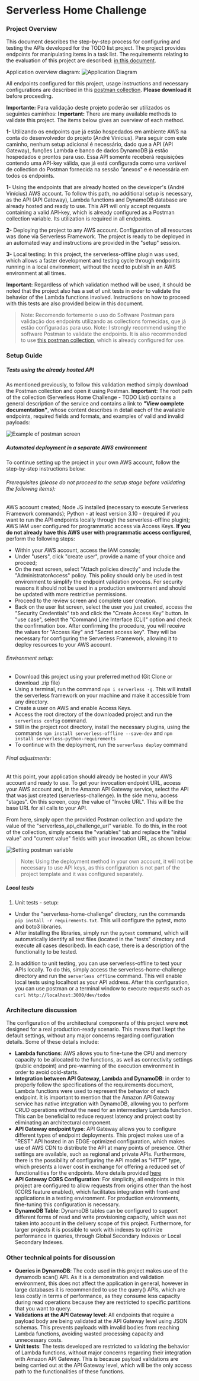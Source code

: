 # Serverless Home Challenge
### Project Overview


This document describes the step-by-step process for configuring and testing the APIs developed for the TODO list project. The project provides endpoints for manipulating items in a task list. The requirements relating to the evaluation of this project are described: [in this document](./serverless-home-challenge.pdf).

Application overview diagram:
![Application Diagram](./serverless-challenge.drawio.png)

All endpoints configured for this project, usage instructions and necessary configurations are described in this [postman collection](./serverless-home-challenge.pdf). **Please download it** before proceeding.

**Importante:** Para validação deste projeto poderão ser utilizados os seguintes caminhos:
**Important:** There are many available methods to validate this project. The items below gives an overview of each method.

**1-** Utilizando os endpoints que já estão hospedados em ambiente AWS na conta do desenvolvedor do projeto (André Vinícius). Para seguir com este caminho, nenhum setup adicional é necessário, dado que a API (API Gateway), funções Lambda e banco de dados DynamoDB já estão hospedados e prontos para uso. Essa API somente receberá requisições contendo uma API-key válida, que já está configurada como uma variável de collection do Postman fornecida na sessão "anexos" e é necessária em todos os endpoints. 

**1-** Using the endpoints that are already hosted on the developer's (André Vinícius) AWS account. To follow this path, no additional setup is necessary, as the API (API Gateway), Lambda functions and DynamoDB database are already hosted and ready to use. This API will only accept requests containing a valid API-key, which is already configured as a Postman collection variable. Its utilization is required in all endpoints.

**2-** Deploying the project to any AWS account. Configuration of all resources was done via Serverless Framework. The project is ready to be deployed in an automated way and instructions are provided in the "setup" session.


**3-** Local testing: In this project, the serverless-offline plugin was used, which allows a faster development and testing cycle through endpoints running in a local environment, without the need to publish in an AWS environment at all times.

**Important:** Regardless of which validation method will be used, it should be noted that the project also has a set of unit tests in order to validate the behavior of the Lambda functions involved. Instructions on how to proceed with this tests are also provided below in this document.

> Note: Recomendo fortemente o uso do Software Postman para validação dos endpoints utilizando as collections fornecidas, que já estão configuradas para uso.
> Note: I strongly recommend using the software Postman to validate the endpoints. It is also recommended to use [this postman collection](./serverless-home-challenge.pdf), which is already configured for use.

### Setup Guide
##### Tests using the already hosted API
As mentioned previously, to follow this validation method simply download the Postman collection and open it using Postman.
**Important:** The root path of the collection (Serverless Home Challenge - TODO List) contains a general description of the service and contains a link to **"View complete documentation"**, whose content describes in detail each of the available endpoints, required fields and formats, and examples of valid and invalid payloads:

![Example of postman screen](./postman_variable_setup.png)
##### Automated deployment in a separate AWS environment
To continue setting up the project in your own AWS account, follow the step-by-step instructions below:

###### Prerequisites (please do not proceed to the setup stage before validating the following items):
AWS account created;
Node JS installed (necessary to execute Serverless Framework commands);
Python - at least version 3.10 - (required if you want to run the API endpoints locally through the serverless-offline plugin);
AWS IAM user configured for programmatic access via Access Keys. **If you do not already have this AWS user with programmatic access configured**, perform the following steps:
 - Within your AWS account, access the IAM console;
 - Under "users", click "create user", provide a name of your choice and proceed;
 - On the next screen, select "Attach policies directly" and include the "AdministratorAccess" policy. This policy should only be used in test environment to simplify the endpoint validation process. For security reasons it should not be used in a production environment and should be updated with more restrictive permissions.
 - Proceed to the review screen and complete user creation.
 - Back on the user list screen, select the user you just created, access the "Security Credentials" tab and click the "Create Access Key" button. In "use case", select the "Command Line Interface (CLI)" option and check the confirmation box. After confirming the procedure, you will receive the values ​​for "Access Key" and "Secret access key". They will be necessary for configuring the Serverless Framework, allowing it to deploy resources to your AWS account.


###### Environment setup:
 - Download this project using your preferred method (Git Clone or download .zip file)
 - Using a terminal, run the command `npm i serverless -g`. This will install the serverless framework on your machine and make it accessible from any directory.
 - Create a user on AWS and enable Access Keys.
 - Access the root directory of the downloaded project and run the `serverless config` command.
 - Still in the project root directory, install the necessary plugins, using the commands `npm install serverless-offline --save-dev` and `npm install serverless-python-requirements`
 - To continue with the deployment, run the `serverless deploy` command


###### Final adjustments:
At this point, your application should already be hosted in your AWS account and ready to use. To get your invocation endpoint URL, access your AWS account and, in the Amazon API Gateway service, select the API that was just created (serverless-challenge). In the side menu, access "stages". On this screen, copy the value of "Invoke URL". This will be the base URL for all calls to your API.

From here, simply open the provided Postman collection and update the value of the "serverless_api_challenge_url" variable. To do this, in the root of the collection, simply access the "variables" tab and replace the "initial value" and "current value" fields with your invocation URL, as shown below:

![Setting postman variable](./postman_variable_setup.png)

> Note: Using the deployment method in your own account, it will not be necessary to use API keys, as this configuration is not part of the project template and it was configured separately.

##### Local tests
1) Unit tests - setup:
 - Under the "serverless-home-challenge" directory, run the commands `pip install -r requirements.txt`. This will configure the pytest, moto and boto3 libraries.
 - After installing the libraries, simply run the `pytest` command, which will automatically identify all test files (located in the "tests" directory and execute all cases described). In each case, there is a description of the functionality to be tested.

2) In addition to unit testing, you can use serverless-offline to test your APIs locally. To do this, simply access the serverless-home-challenge directory and run the `serverless offline` command. This will enable local tests using localhost as your API address. After this configuration, you can use postman or a terminal window to execute requests such as `curl http://localhost:3000/dev/todos`

### Architecture discussion
The configuration of the architectural components of this project were **not** designed for a real production-ready scenario. This means that I kept the default settings, without any major concerns regarding configuration details. Some of these details include:

 - **Lambda functions**: AWS allows you to fine-tune the CPU and memory capacity to be allocated to the functions, as well as connectivity settings (public endpoint) and pre-warming of the execution environment in order to avoid cold-starts.
- **Integration between API Gateway, Lambda and DynamoDB**: in order to properly follow the specifications of the requirements document, Lambda functions were used to represent the behavior of each endpoint. It is important to mention that the Amazon API Gateway service has native integration with DynamoDB, allowing you to perform CRUD operations without the need for an intermediary Lambda function. This can be beneficial to reduce request latency and project cost by eliminating an architectural component.
- **API Gateway endpoint type**: API Gateway allows you to configure different types of endpoint deployments. This project makes use of a "REST" API hosted in an EDGE-optimized configuration, which makes use of AWS CDN to distribute the API at many points of presence. Other settings are available, such as regional and private APIs. Furthermore, there is the possibility of configuring the API model as "HTTP" type, which presents a lower cost in exchange for offering a reduced set of functionalities for the endpoints. More details provided [here](https://docs.aws.amazon.com/apigateway/latest/developerguide/http-api-vs-rest.html)
- **API Gateway CORS Configuration**: For simplicity, all endpoints in this project are configured to allow requests from origins other than the host (CORS feature enabled), which facilitates integration with front-end applications in a testing environment. For production environments, fine-tuning this configuration is necessary.
- **DynamoDB Table**: DynamoDB tables can be configured to support different forms of read and write provisioning capacity, which was not taken into account in the delivery scope of this project. Furthermore, for larger projects it is possible to work with indexes to optimize performance in queries, through Global Secondary Indexes or Local Secondary Indexes.

### Other technical points for discussion
- **Queries in DynamoDB**: The code used in this project makes use of the dynamodb scan() API. As it is a demonstration and validation environment, this does not affect the application in general, however in large databases it is recommended to use the query() APIs, which are less costly in terms of performance, as they consume less capacity during read operations because they are restricted to specific partitions that you want to query.
- **Validations at the API Gateway level**: All endpoints that require a payload body are being validated at the API Gateway level using JSON schemas. This prevents payloads with invalid bodies from reaching Lambda functions, avoiding wasted processing capacity and unnecessary costs.
- **Unit tests**: The tests developed are restricted to validating the behavior of Lambda functions, without major concerns regarding their integration with Amazon API Gateway. This is because payload validations are being carried out at the API Gateway level, which will be the only access path to the functionalities of these functions.


